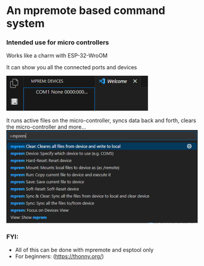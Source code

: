 # An mpremote based command system

### Intended use for micro controllers

Works like a charm with ESP-32-WroOM

It can show you all the connected ports and devices

![Show device list](resources/devices.png)

It runs active files on the micro-controller, syncs data back and forth, 
clears the micro-controller and more...
![Show command list](resources/commands.png)

### FYI:
- All of this can be done with mpremote and esptool only
- For beginners: (https://thonny.org/)